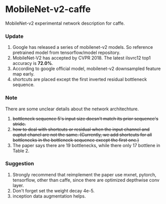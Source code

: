 # MobileNet-v2-caffe
MobileNet-v2 experimental network description for caffe.

### Update
1. Google has released a series of mobilenet-v2 models. So reference pretrained model from tensorflow/model repository.
2. MobileNet-V2 has accepted by CVPR 2018. The latest ilsvrc12 top1 accuracy is **72.0%**. 
3. According to google official model, mobilenet-v2 downsampled feature map early.
4. shortcuts are placed except the first inverted residual bottleneck sequence.

### Note
There are some unclear details about the network architechture.
1. ~~bottleneck sequence 5's input size doesn't match its prior sequence's stride.~~
2. ~~how to deal with shortcuts or residual when the input channel and ouptut chanel are not the same. (Currently, we add shortcuts for all bottlenecks in the bottleneck sequence except the first one.)~~
3. The paper says there are 19 bottlenecks, while there only 17 bottlene in Table 2. 

### Suggestion
1. Strongly recommend that reimplement the paper use mxnet, pytorch, tensorflow, other than caffe, since there are optimized depthwise conv layer. 
2. Don't forget set the weight decay 4e-5. 
3. inception data augmentation helps.
